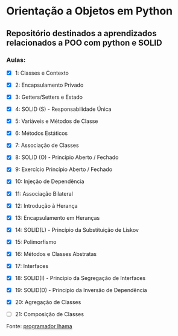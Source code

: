 # Orientação a Objetos em Python

## Repositório destinados a aprendizados relacionados a POO com python e SOLID

### Aulas:
- [x] 1: Classes e Contexto
- [x] 2: Encapsulamento Privado
- [x] 3: Getters/Setters e Estado
- [x] 4: SOLID (S) - Responsabilidade Única
- [x] 5: Variáveis e Métodos de Classe
- [x] 6: Métodos Estáticos
- [x] 7: Associação de Classes
- [x] 8: SOLID (O) - Princípio Aberto / Fechado
- [x] 9: Exercício Princípio Aberto / Fechado
- [x] 10: Injeção de Dependência
- [x] 11: Associação Bilateral
- [x] 12: Introdução à Herança
- [x] 13: Encapsulamento em Heranças
- [x] 14: SOLID(L) - Princípio da Substituição de Liskov
- [x] 15: Polimorfismo
- [x] 16: Métodos e Classes Abstratas
- [x] 17: Interfaces
- [x] 18: SOLID(I) - Princípio da Segregação de Interfaces
- [x] 19: SOLID(D) - Princípio da Inversão de Dependência
- [x] 20: Agregação de Classes
- [ ] 21: Composição de Classes


Fonte: [programador lhama](https://www.youtube.com/playlist?list=PLAgbpJQADBGLo24x_xBwGtTDO-bjwrFb_)
